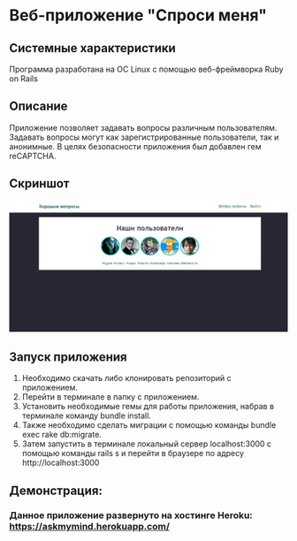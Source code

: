 # Веб-приложение "Спроси меня"

## Системные характеристики
Программа разработана на ОС Linux с помощью веб-фреймворка Ruby on Rails

## Описание
Приложение позволяет задавать вопросы различным пользователям. Задавать вопросы могут как зарегистрированные
пользователи, так и анонимные. В целях безопасности приложения был добавлен гем reCAPTCHA.

## Скриншот
![](https://github.com/LanaBanana89/askme/blob/master/app/assets/images/screenshot_app.png)

## Запуск приложения
1. Необходимо скачать либо клонировать репозиторий с приложением.
2. Перейти в терминале в папку с приложением.
2. Установить необходимые гемы для работы приложения, набрав в терминале команду bundle install.
3. Также необходимо сделать миграции с помощью команды bundle exec rake db:migrate.
3. Затем запустить в терминале локальный сервер localhost:3000 с помощью команды rails s 
и перейти в браузере по адресу http://localhost:3000

## Демонстрация:
### Данное приложение развернуто на хостинге Heroku: https://askmymind.herokuapp.com/
